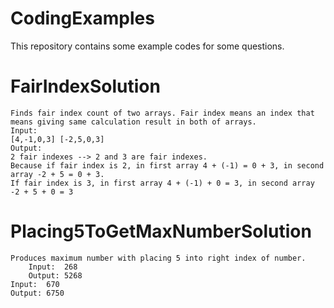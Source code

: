 # CodingExamples

This repository contains some example codes for some questions. 

# FairIndexSolution
	Finds fair index count of two arrays. Fair index means an index that means giving same calculation result in both of arrays. 
	Input: 
	[4,-1,0,3] [-2,5,0,3]
	Output: 
	2 fair indexes --> 2 and 3 are fair indexes.
	Because if fair index is 2, in first array 4 + (-1) = 0 + 3, in second array -2 + 5 = 0 + 3.
	If fair index is 3, in first array 4 + (-1) + 0 = 3, in second array -2 + 5 + 0 = 3

# Placing5ToGetMaxNumberSolution
	Produces maximum number with placing 5 into right index of number.
        Input:  268
        Output: 5268
	Input:  670
	Output: 6750
